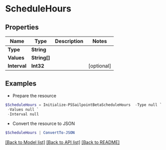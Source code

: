 # ScheduleHours
## Properties

Name | Type | Description | Notes
------------ | ------------- | ------------- | -------------
**Type** | **String** |  | 
**Values** | **String[]** |  | 
**Interval** | **Int32** |  | [optional] 

## Examples

- Prepare the resource
```powershell
$ScheduleHours = Initialize-PSSailpointBetaScheduleHours  -Type null `
 -Values null `
 -Interval null
```

- Convert the resource to JSON
```powershell
$ScheduleHours | ConvertTo-JSON
```

[[Back to Model list]](../README.md#documentation-for-models) [[Back to API list]](../README.md#documentation-for-api-endpoints) [[Back to README]](../README.md)

